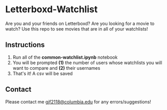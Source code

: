 # Letterboxd-Watchlist
Are you and your friends on Letterboxd? Are you looking for a movie to watch? Use this repo to see movies that are in all of your watchlists!

## Instructions
1. Run all of the **common-watchlist.ipynb** notebook
2. You will be prompted **(1)** the number of users whose watchlists you will want to compare and **(2)** their usernames
3. That's it! A csv will be saved

## Contact
Please contact me gjf2118@columbia.edu for any errors/suggestions!

